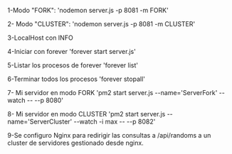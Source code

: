 1-Modo "FORK":
'nodemon server.js -p 8081 -m FORK'

2- Modo "CLUSTER":
'nodemon server.js -p 8081 -m CLUSTER'

3-LocalHost con INFO

4-Iniciar con forever
'forever start server.js'

5-Listar los procesos de forever
'forever list'

6-Terminar todos los procesos 
'forever stopall'

7- Mi servidor en modo FORK
'pm2 start server.js --name='ServerFork' --watch -- --p 8080'


8- Mi servidor en modo CLUSTER
'pm2 start server.js --name='ServerCluster' --watch -i max -- --p 8082'


9-Se configuro Nginx para redirigir las consultas a /api/randoms a un cluster de servidores gestionado desde nginx. 
